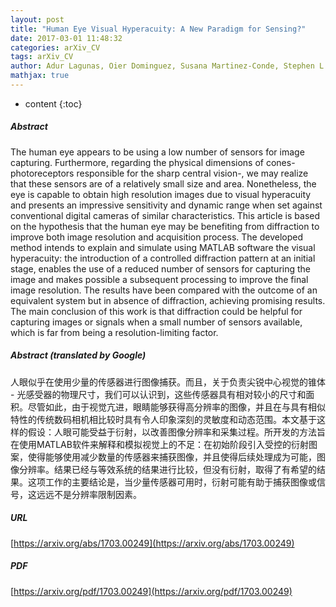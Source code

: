 ```yaml
---
layout: post
title: "Human Eye Visual Hyperacuity: A New Paradigm for Sensing?"
date: 2017-03-01 11:48:32
categories: arXiv_CV
tags: arXiv_CV
author: Adur Lagunas, Oier Dominguez, Susana Martinez-Conde, Stephen L. Macknik, Carlos del-Rio
mathjax: true
---
```


* content
{:toc}

##### Abstract
The human eye appears to be using a low number of sensors for image capturing. Furthermore, regarding the physical dimensions of cones-photoreceptors responsible for the sharp central vision-, we may realize that these sensors are of a relatively small size and area. Nonetheless, the eye is capable to obtain high resolution images due to visual hyperacuity and presents an impressive sensitivity and dynamic range when set against conventional digital cameras of similar characteristics. This article is based on the hypothesis that the human eye may be benefiting from diffraction to improve both image resolution and acquisition process. The developed method intends to explain and simulate using MATLAB software the visual hyperacuity: the introduction of a controlled diffraction pattern at an initial stage, enables the use of a reduced number of sensors for capturing the image and makes possible a subsequent processing to improve the final image resolution. The results have been compared with the outcome of an equivalent system but in absence of diffraction, achieving promising results. The main conclusion of this work is that diffraction could be helpful for capturing images or signals when a small number of sensors available, which is far from being a resolution-limiting factor.

##### Abstract (translated by Google)
人眼似乎在使用少量的传感器进行图像捕获。而且，关于负责尖锐中心视觉的锥体 - 光感受器的物理尺寸，我们可以认识到，这些传感器具有相对较小的尺寸和面积。尽管如此，由于视觉亢进，眼睛能够获得高分辨率的图像，并且在与具有相似特性的传统数码相机相比较时具有令人印象深刻的灵敏度和动态范围。本文基于这样的假设：人眼可能受益于衍射，以改善图像分辨率和采集过程。所开发的方法旨在使用MATLAB软件来解释和模拟视觉上的不足：在初始阶段引入受控的衍射图案，使得能够使用减少数量的传感器来捕获图像，并且使得后续处理成为可能，图像分辨率。结果已经与等效系统的结果进行比较，但没有衍射，取得了有希望的结果。这项工作的主要结论是，当少量传感器可用时，衍射可能有助于捕获图像或信号，这远远不是分辨率限制因素。

##### URL
[https://arxiv.org/abs/1703.00249](https://arxiv.org/abs/1703.00249)

##### PDF
[https://arxiv.org/pdf/1703.00249](https://arxiv.org/pdf/1703.00249)

